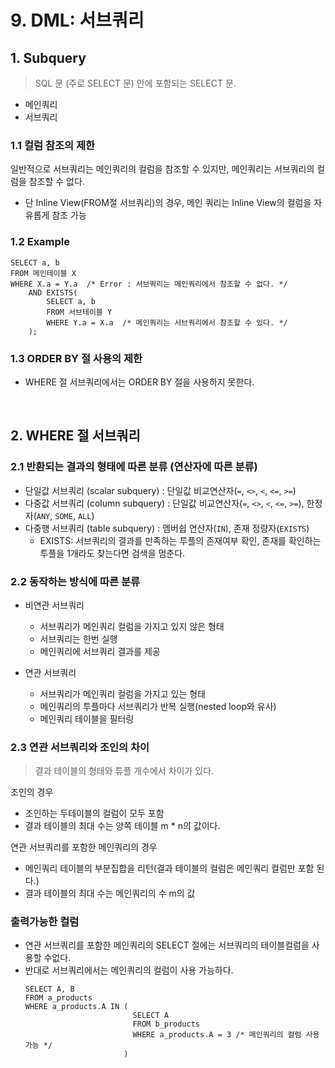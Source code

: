 # 9. DML: 서브쿼리

## 1. Subquery

> SQL 문 (주로 SELECT 문) 안에 포함되는 SELECT 문.

- 메인쿼리
- 서브쿼리

### 1.1 컬럼 참조의 제한

일반적으로 서브쿼리는 메인쿼리의 컬럼을 참조할 수 있지만, 메인쿼리는 서브쿼리의 컬럼을 참조할 수 없다.
- 단 Inline View(FROM절 서브쿼리)의 경우, 메인 쿼리는 Inline View의 컬럼을 자유롭게 참조 가능

### 1.2 Example

```mysql
SELECT a, b 
FROM 메인테이블 X
WHERE X.a = Y.a  /* Error : 서브쿼리는 메인쿼리에서 참조할 수 없다. */
    AND EXISTS(
        SELECT a, b 
        FROM 서브테이블 Y
        WHERE Y.a = X.a  /* 메인쿼리는 서브쿼리에서 참조할 수 있다. */
    );
```

### 1.3 ORDER BY 절 사용의 제한
- WHERE 절 서브쿼리에서는 ORDER BY 절을 사용하지 못한다.

<br>

## 2. WHERE 절 서브쿼리

### 2.1 반환되는 결과의 형태에 따른 분류 (연산자에 따른 분류)

- 단일값 서브쿼리 (scalar subquery) : 단일값 비교연산자(`=`, `<>`, `<`, `<=`, `>=`)
- 다중값 서브쿼리 (column subquery) : 단일값 비교연산자(`=`, `<>`, `<`, `<=`, `>=`), 한정자(`ANY`, `SOME`, `ALL`)
- 다중행 서브쿼리 (table subquery) : 멤버쉽 연산자(`IN`), 존재 정량자(`EXISTS`)
  - EXISTS: 서브쿼리의 결과를 만족하는 투플의 존재여부 확인, 존재를 확인하는 투플을 1개라도 찾는다면 검색을 멈춘다.

### 2.2 동작하는 방식에 따른 분류
- 비연관 서브쿼리
  - 서브쿼리가 메인쿼리 컬럼을 가지고 있지 않은 형태
  - 서브쿼리는 한번 실행
  - 메인쿼리에 서브쿼리 결과를 제공

- 연관 서브쿼리
  - 서브쿼리가 메인쿼리 컬럼을 가지고 있는 형태
  - 메인쿼리의 투플마다 서브쿼리가 반복 실행(nested loop와 유사)
  - 메인쿼리 테이블을 필터링
  
### 2.3 연관 서브쿼리와 조인의 차이

> 결과 테이블의 형태와 튜플 개수에서 차이가 있다.

조인의 경우
- 조인하는 두테이블의 컬럼이 모두 포함
- 결과 테이블의 최대 수는 양쪽 테이블 m * n의 값이다.

연관 서브쿼리를 포함한 메인쿼리의 경우
- 메인쿼리 테이블의 부분집합을 리턴(결과 테이블의 컬럼은 메인쿼리 컬럼만 포함 된다.)
- 결과 테이블의 최대 수는 메인쿼리의 수 m의 값

### 출력가능한 컬럼

- 연관 서브쿼리를 포함한 메인쿼리의 SELECT 절에는 서브쿼리의 테이블컬럼을 사용할 수없다.
- 반대로 서브쿼리에서는 메인쿼리의 컬럼이 사용 가능하다.
    ```mysql
    SELECT A, B
    FROM a_products
    WHERE a_products.A IN (
                            SELECT A
                            FROM b_products
                            WHERE a_products.A = 3 /* 메인쿼리의 컬럼 사용 가능 */
                          )           
    ```




